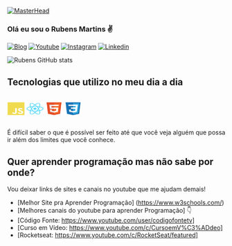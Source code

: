 [![MasterHead](https://encrypted-tbn0.gstatic.com/images?q=tbn:ANd9GcSsNit6DwaA1mAT7rCcvZ708JbeVHJyYSsYznG48skHDhxbwUo6647xR81ESUuSIXrWOw&usqp=CAU)](https://github.com/Rubens-Martins-Dev)


### Olá eu sou o Rubens Martins ✌️


[![Blog](https://img.shields.io/website-up-down-green-red/http/monip.org.svg)](https://github.com/Rubens-Martins-Dev)
[![Youtube](https://img.shields.io/badge/YouTube-FF0000?style=for-the-badge&logo=youtube&logoColor=white)](https://www.youtube.com/watch?v=eyfErvRV02I)
[![Instagram](https://img.shields.io/badge/Instagram-E4405F?style=for-the-badge&logo=instagram&logoColor=white)](https://www.youtube.com/watch?v=eyfErvRV02I)
[![Linkedin](https://img.shields.io/badge/LinkedIn-0077B5?style=for-the-badge&logo=linkedin&logoColor=white
)](https://www.youtube.com/watch?v=eyfErvRV02I)

![Rubens GitHub stats](https://github-readme-stats.vercel.app/api?username=Rubens-Martins-Dev&show_icons=true&theme=dracula)

## Tecnologias que utilizo no meu dia a dia

  <div style="display: inline_block"><br>

  <img align="center" alt="Rafa-Js" height="30" width="40" src="https://raw.githubusercontent.com/devicons/devicon/master/icons/javascript/javascript-plain.svg">
  <img align="center" alt="Rafa-React" height="30" width="40" src="https://raw.githubusercontent.com/devicons/devicon/master/icons/react/react-original.svg">
  <img align="center" alt="Rafa-HTML" height="30" width="40" src="https://raw.githubusercontent.com/devicons/devicon/master/icons/html5/html5-original.svg">
  <img align="center" alt="Rafa-CSS" height="30" width="40" src="https://raw.githubusercontent.com/devicons/devicon/master/icons/css3/css3-original.svg">
  </div><br/>
  
 É difícil saber o que é possível ser feito até que você veja alguém que possa ir além dos limites que você conhece.

  ## Quer aprender programação mas não sabe por onde? 
  Vou deixar links de sites e canais no youtube que me ajudam demais!

  - [Melhor Site pra Aprender Programação] (https://www.w3schools.com/)
  - [Melhores canais do youtube para aprender Programação] 👇 
  - [Código Fonte: https://www.youtube.com/user/codigofontetv]
  - [Curso em Vídeo: https://www.youtube.com/c/CursoemV%C3%ADdeo]
  - [Rocketseat: https://www.youtube.com/c/RocketSeat/featured]
 
